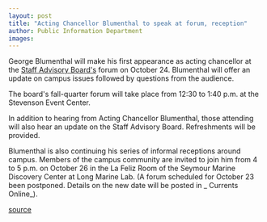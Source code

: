 ```yaml
---
layout: post
title: "Acting Chancellor Blumenthal to speak at forum, reception"
author: Public Information Department
images:
---
```


George Blumenthal will make his first appearance as acting chancellor at the [Staff Advisory Board's][1] forum on October 24. Blumenthal will offer an update on campus issues followed by questions from the audience.

The board's fall-quarter forum will take place from 12:30 to 1:40 p.m. at the Stevenson Event Center.

In addition to hearing from Acting Chancellor Blumenthal, those attending will also hear an update on the Staff Advisory Board. Refreshments will be provided.

Blumenthal is also continuing his series of informal receptions around campus. Members of the campus community are invited to join him from 4 to 5 p.m. on October 26 in the La Feliz Room of the Seymour Marine Discovery Center at Long Marine Lab. (A forum scheduled for October 23 been postponed. Details on the new date will be posted in _ Currents Online_).  

[1]: http://sab.ucsc.edu

[source](http://www1.ucsc.edu/currents/06-07/10-23/brief-forum.asp "Permalink to brief-forum")
